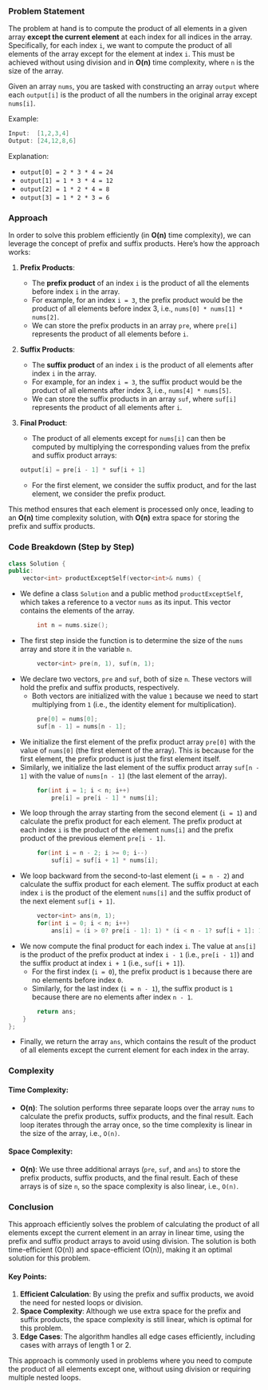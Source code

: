### Problem Statement

The problem at hand is to compute the product of all elements in a given array **except the current element** at each index for all indices in the array. Specifically, for each index `i`, we want to compute the product of all elements of the array except for the element at index `i`. This must be achieved without using division and in **O(n)** time complexity, where `n` is the size of the array.

Given an array `nums`, you are tasked with constructing an array `output` where each `output[i]` is the product of all the numbers in the original array except `nums[i]`.

Example:
```cpp
Input:  [1,2,3,4]
Output: [24,12,8,6]
```
Explanation:
- `output[0] = 2 * 3 * 4 = 24`
- `output[1] = 1 * 3 * 4 = 12`
- `output[2] = 1 * 2 * 4 = 8`
- `output[3] = 1 * 2 * 3 = 6`

### Approach

In order to solve this problem efficiently (in **O(n)** time complexity), we can leverage the concept of prefix and suffix products. Here’s how the approach works:

1. **Prefix Products**:
    - The **prefix product** of an index `i` is the product of all the elements before index `i` in the array.
    - For example, for an index `i = 3`, the prefix product would be the product of all elements before index 3, i.e., `nums[0] * nums[1] * nums[2]`.
    - We can store the prefix products in an array `pre`, where `pre[i]` represents the product of all elements before `i`.

2. **Suffix Products**:
    - The **suffix product** of an index `i` is the product of all elements after index `i` in the array.
    - For example, for an index `i = 3`, the suffix product would be the product of all elements after index 3, i.e., `nums[4] * nums[5]`.
    - We can store the suffix products in an array `suf`, where `suf[i]` represents the product of all elements after `i`.

3. **Final Product**:
    - The product of all elements except for `nums[i]` can then be computed by multiplying the corresponding values from the prefix and suffix product arrays:
    ```cpp
    output[i] = pre[i - 1] * suf[i + 1]
    ```
    - For the first element, we consider the suffix product, and for the last element, we consider the prefix product.

This method ensures that each element is processed only once, leading to an **O(n)** time complexity solution, with **O(n)** extra space for storing the prefix and suffix products.

### Code Breakdown (Step by Step)

```cpp
class Solution {
public:
    vector<int> productExceptSelf(vector<int>& nums) {
```
- We define a class `Solution` and a public method `productExceptSelf`, which takes a reference to a vector `nums` as its input. This vector contains the elements of the array.

```cpp
        int n = nums.size();
```
- The first step inside the function is to determine the size of the `nums` array and store it in the variable `n`.

```cpp
        vector<int> pre(n, 1), suf(n, 1);
```
- We declare two vectors, `pre` and `suf`, both of size `n`. These vectors will hold the prefix and suffix products, respectively.
    - Both vectors are initialized with the value `1` because we need to start multiplying from `1` (i.e., the identity element for multiplication).

```cpp
        pre[0] = nums[0];
        suf[n - 1] = nums[n - 1];
```
- We initialize the first element of the prefix product array `pre[0]` with the value of `nums[0]` (the first element of the array). This is because for the first element, the prefix product is just the first element itself.
- Similarly, we initialize the last element of the suffix product array `suf[n - 1]` with the value of `nums[n - 1]` (the last element of the array).

```cpp
        for(int i = 1; i < n; i++)
            pre[i] = pre[i - 1] * nums[i];
```
- We loop through the array starting from the second element (`i = 1`) and calculate the prefix product for each element. The prefix product at each index `i` is the product of the element `nums[i]` and the prefix product of the previous element `pre[i - 1]`.

```cpp
        for(int i = n - 2; i >= 0; i--)
            suf[i] = suf[i + 1] * nums[i];
```
- We loop backward from the second-to-last element (`i = n - 2`) and calculate the suffix product for each element. The suffix product at each index `i` is the product of the element `nums[i]` and the suffix product of the next element `suf[i + 1]`.

```cpp
        vector<int> ans(n, 1);
        for(int i = 0; i < n; i++)
            ans[i] = (i > 0? pre[i - 1]: 1) * (i < n - 1? suf[i + 1]: 1);
```
- We now compute the final product for each index `i`. The value at `ans[i]` is the product of the prefix product at index `i - 1` (i.e., `pre[i - 1]`) and the suffix product at index `i + 1` (i.e., `suf[i + 1]`).
    - For the first index (`i = 0`), the prefix product is `1` because there are no elements before index `0`. 
    - Similarly, for the last index (`i = n - 1`), the suffix product is `1` because there are no elements after index `n - 1`.

```cpp
        return ans;
    }
};
```
- Finally, we return the array `ans`, which contains the result of the product of all elements except the current element for each index in the array.

### Complexity

#### Time Complexity:
- **O(n)**: The solution performs three separate loops over the array `nums` to calculate the prefix products, suffix products, and the final result. Each loop iterates through the array once, so the time complexity is linear in the size of the array, i.e., `O(n)`.

#### Space Complexity:
- **O(n)**: We use three additional arrays (`pre`, `suf`, and `ans`) to store the prefix products, suffix products, and the final result. Each of these arrays is of size `n`, so the space complexity is also linear, i.e., `O(n)`.

### Conclusion

This approach efficiently solves the problem of calculating the product of all elements except the current element in an array in linear time, using the prefix and suffix product arrays to avoid using division. The solution is both time-efficient (O(n)) and space-efficient (O(n)), making it an optimal solution for this problem.

#### Key Points:
1. **Efficient Calculation**: By using the prefix and suffix products, we avoid the need for nested loops or division.
2. **Space Complexity**: Although we use extra space for the prefix and suffix products, the space complexity is still linear, which is optimal for this problem.
3. **Edge Cases**: The algorithm handles all edge cases efficiently, including cases with arrays of length 1 or 2.

This approach is commonly used in problems where you need to compute the product of all elements except one, without using division or requiring multiple nested loops.